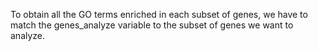 To obtain all the GO terms enriched in each subset of genes, we have to match the genes_analyze variable to the subset of genes we want to analyze. 
